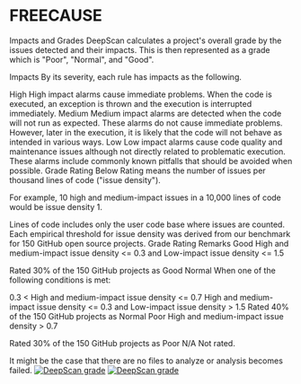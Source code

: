 # FREECAUSE
Impacts and Grades
DeepScan calculates a project's overall grade by the issues detected and their impacts. This is then represented as a grade which is "Poor", "Normal", and "Good".

Impacts
By its severity, each rule has impacts as the following.

High	High impact alarms cause immediate problems.
When the code is executed, an exception is thrown and the execution is interrupted immediately.
Medium	Medium impact alarms are detected when the code will not run as expected.
These alarms do not cause immediate problems.
However, later in the execution, it is likely that the code will not behave as intended in various ways.
Low	Low impact alarms cause code quality and maintenance issues although not directly related to problematic execution.
These alarms include commonly known pitfalls that should be avoided when possible.
Grade Rating
Below Rating means the number of issues per thousand lines of code ("issue density").

For example, 10 high and medium-impact issues in a 10,000 lines of code would be issue density 1.

Lines of code includes only the user code base where issues are counted.
Each empirical threshold for issue density was derived from our benchmark for 150 GitHub open source projects.
Grade	Rating	Remarks
Good
High and medium-impact issue density <= 0.3
and
Low-impact issue density <= 1.5

Rated 30% of the 150 GitHub projects as Good
Normal
When one of the following conditions is met:

0.3 < High and medium-impact issue density <= 0.7
High and medium-impact issue density <= 0.3
and
Low-impact issue density > 1.5
Rated 40% of the 150 GitHub projects as Normal
Poor
High and medium-impact issue density > 0.7

Rated 30% of the 150 GitHub projects as Poor
N/A
Not rated.

It might be the case that there are no files to analyze or analysis becomes failed.
[![DeepScan grade](https://deepscan.io/api/teams/10093/projects/12875/branches/205851/badge/grade.svg)](https://deepscan.io/dashboard#view=project&tid=10093&pid=12875&bid=205851)
<a href="https://deepscan.io/dashboard#view=project&tid=10093&pid=12875&bid=205851"><img src="https://deepscan.io/api/teams/10093/projects/12875/branches/205851/badge/grade.svg" alt="DeepScan grade"></a>
